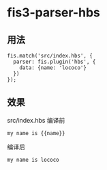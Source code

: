 # fis3-parser-hbs

## 用法
```
fis.match('src/index.hbs', {
  parser: fis.plugin('hbs', {
    data: {name: 'lococo'}
  })
});
```

## 效果
src/index.hbs
编译前
```
my name is {{name}}
```
编译后
```
my name is lococo
```
